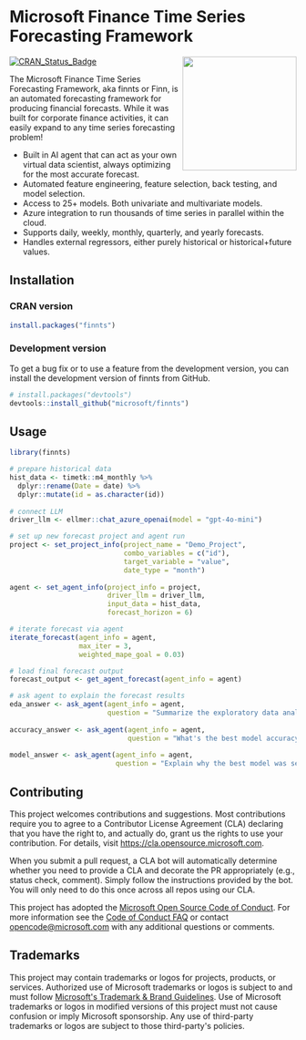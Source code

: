 # Microsoft Finance Time Series Forecasting Framework

<img src="man/figures/logo.png" align="right" height="200" style="float:right; height:200px;"/>

<!-- badges: start -->

[![CRAN_Status_Badge](http://www.r-pkg.org/badges/version/finnts)](https://cran.r-project.org/package=finnts)

<!-- badges: end -->

The Microsoft Finance Time Series Forecasting Framework, aka finnts or Finn, is an automated forecasting framework for producing financial forecasts. While it was built for corporate finance activities, it can easily expand to any time series forecasting problem!

-   Built in AI agent that can act as your own virtual data scientist, always optimizing for the most accurate forecast.
-   Automated feature engineering, feature selection, back testing, and model selection.
-   Access to 25+ models. Both univariate and multivariate models.
-   Azure integration to run thousands of time series in parallel within the cloud.
-   Supports daily, weekly, monthly, quarterly, and yearly forecasts.
-   Handles external regressors, either purely historical or historical+future values.

## Installation

### CRAN version

``` r
install.packages("finnts")
```

### Development version

To get a bug fix or to use a feature from the development version, you can install the development version of finnts from GitHub.

``` r
# install.packages("devtools")
devtools::install_github("microsoft/finnts")
```

## Usage

``` r
library(finnts)

# prepare historical data
hist_data <- timetk::m4_monthly %>%
  dplyr::rename(Date = date) %>%
  dplyr::mutate(id = as.character(id))
  
# connect LLM
driver_llm <- ellmer::chat_azure_openai(model = "gpt-4o-mini")

# set up new forecast project and agent run
project <- set_project_info(project_name = "Demo_Project", 
                            combo_variables = c("id"),
                            target_variable = "value",
                            date_type = "month")
                            
agent <- set_agent_info(project_info = project,
                        driver_llm = driver_llm,
                        input_data = hist_data,
                        forecast_horizon = 6)

# iterate forecast via agent
iterate_forecast(agent_info = agent,
                 max_iter = 3,
                 weighted_mape_goal = 0.03)

# load final forecast output
forecast_output <- get_agent_forecast(agent_info = agent)

# ask agent to explain the forecast results
eda_answer <- ask_agent(agent_info = agent,
                        question = "Summarize the exploratory data analysis, what stands out?")
                        
accuracy_answer <- ask_agent(agent_info = agent,
                             question = "What's the best model accuracy?")
                             
model_answer <- ask_agent(agent_info = agent,
                          question = "Explain why the best model was selected. How does that model work?")
```

## Contributing

This project welcomes contributions and suggestions. Most contributions require you to agree to a Contributor License Agreement (CLA) declaring that you have the right to, and actually do, grant us the rights to use your contribution. For details, visit <https://cla.opensource.microsoft.com>.

When you submit a pull request, a CLA bot will automatically determine whether you need to provide a CLA and decorate the PR appropriately (e.g., status check, comment). Simply follow the instructions provided by the bot. You will only need to do this once across all repos using our CLA.

This project has adopted the [Microsoft Open Source Code of Conduct](https://opensource.microsoft.com/codeofconduct/). For more information see the [Code of Conduct FAQ](https://opensource.microsoft.com/codeofconduct/faq/) or contact [opencode\@microsoft.com](mailto:opencode@microsoft.com) with any additional questions or comments.

## Trademarks

This project may contain trademarks or logos for projects, products, or services. Authorized use of Microsoft trademarks or logos is subject to and must follow [Microsoft's Trademark & Brand Guidelines](https://www.microsoft.com/en-us/legal/intellectualproperty/trademarks). Use of Microsoft trademarks or logos in modified versions of this project must not cause confusion or imply Microsoft sponsorship. Any use of third-party trademarks or logos are subject to those third-party's policies.
